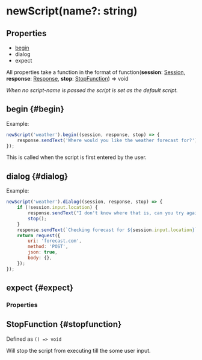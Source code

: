 # newScript(name?: string)
## Properties
* [begin](#begin)
* dialog
* expect

All properties take a function in the format of
function(**session**: [Session](/api/session.md), **response**: [Response](/api/response.md), **stop**: [StopFunction](#stopfunction)) => void

_When no script-name is passed the script is set as the default script._

## begin {#begin}
Example:
```typescript
newScript('weather').begin((session, response, stop) => {
    response.sendText('Where would you like the weather forecast for?');
});
```
This is called when the script is first entered by the user.

## dialog {#dialog}
Example:
```javascript
newScript('weather').dialog((session, response, stop) => {
    if (!session.input.location) {
        response.sendText("I don't know where that is, can you try again?");
        stop();
    }
    response.sendText(`Checking forecast for ${session.input.location}`);
    return request({
        uri: 'forecast.com',
        method: 'POST',
        json: true,
        body: {},
    });
});
```

## expect {#expect}
### Properties

## StopFunction {#stopfunction}
Defined as `() => void`

Will stop the script from executing till the some user input.
